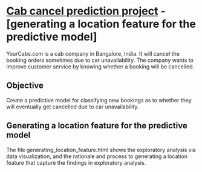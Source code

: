 # [Cab cancel prediction project](http://startbootstrap.com/) - [generating a location feature for the predictive model]

YourCabs.com is a cab company in Bangalore, India. It will cancel the booking orders sometimes due to car unavailability. The company wants to improve customer service by knowing whether a booking will be cancelled.

## Objective

Create a predictive model for classifying new bookings as to whether they will eventually get cancelled due to car unavailability.

## Generating a location feature for the predictive model

The file generating_location_feature.html shows the exploratory analysis via data visualization, and the rationale and process to generating a location feature that capture the findings in exploratory analysis.

